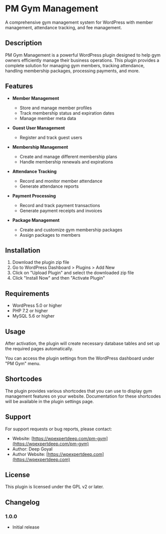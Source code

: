 # PM Gym Management

A comprehensive gym management system for WordPress with member management, attendance tracking, and fee management.

## Description

PM Gym Management is a powerful WordPress plugin designed to help gym owners efficiently manage their business operations. This plugin provides a complete solution for managing gym members, tracking attendance, handling membership packages, processing payments, and more.

## Features

- **Member Management**

  - Store and manage member profiles
  - Track membership status and expiration dates
  - Manage member meta data

- **Guest User Management**

  - Register and track guest users

- **Membership Management**

  - Create and manage different membership plans
  - Handle membership renewals and expirations

- **Attendance Tracking**

  - Record and monitor member attendance
  - Generate attendance reports

- **Payment Processing**

  - Record and track payment transactions
  - Generate payment receipts and invoices

- **Package Management**
  - Create and customize gym membership packages
  - Assign packages to members

## Installation

1. Download the plugin zip file
2. Go to WordPress Dashboard > Plugins > Add New
3. Click on "Upload Plugin" and select the downloaded zip file
4. Click "Install Now" and then "Activate Plugin"

## Requirements

- WordPress 5.0 or higher
- PHP 7.2 or higher
- MySQL 5.6 or higher

## Usage

After activation, the plugin will create necessary database tables and set up the required pages automatically.

You can access the plugin settings from the WordPress dashboard under "PM Gym" menu.

## Shortcodes

The plugin provides various shortcodes that you can use to display gym management features on your website. Documentation for these shortcodes will be available in the plugin settings page.

## Support

For support requests or bug reports, please contact:

- Website: [https://wpexpertdeep.com/pm-gym](https://wpexpertdeep.com/pm-gym)
- Author: Deep Goyal
- Author Website: [https://wpexpertdeep.com](https://wpexpertdeep.com)

## License

This plugin is licensed under the GPL v2 or later.

## Changelog

### 1.0.0

- Initial release
